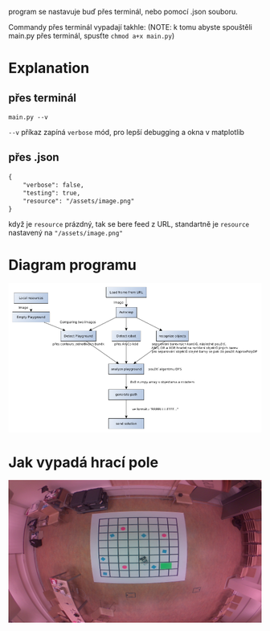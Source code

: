 program se nastavuje buď přes terminál, nebo pomocí .json souboru.

Commandy přes terminál vypadají takhle:
(NOTE: k tomu abyste spouštěli main.py přes terminál, spusťte `chmod a+x main.py`)

# Explanation

## přes terminál

```
main.py --v
```

`--v` příkaz zapíná `verbose` mód, pro lepší debugging a okna v matplotlib

## přes .json

```
{
    "verbose": false,
    "testing": true,
    "resource": "/assets/image.png"
}
```

když je `resource` prázdný, tak se bere feed z URL, standartně je `resource` nastavený na `"/assets/image.png"`

# Diagram programu

![diagram](./doc/diagram.bmp)

# Jak vypadá hrací pole

![diagram](./assets/imagewgreen.png)